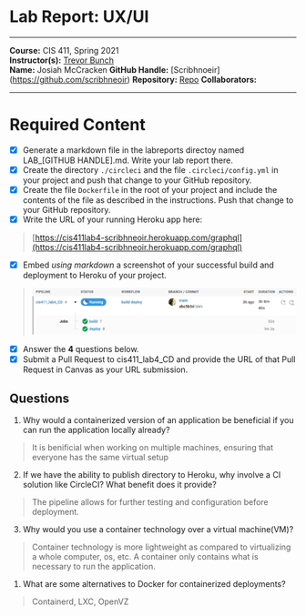 # Lab Report: UX/UI
___
**Course:** CIS 411, Spring 2021  
**Instructor(s):** [Trevor Bunch](https://github.com/trevordbunch)  
**Name:** Josiah McCracken 
**GitHub Handle:** [Scribhnoeir] (https://github.com/scribhneoir) 
**Repository:** [Repo](https://github.com/scribhneoir/cis411_lab4_CD) 
**Collaborators:** 
___

# Required Content

- [x] Generate a markdown file in the labreports directoy named LAB_[GITHUB HANDLE].md. Write your lab report there.
- [x] Create the directory ```./circleci``` and the file ```.circleci/config.yml``` in your project and push that change to your GitHub repository.
- [x] Create the file ```Dockerfile``` in the root of your project and include the contents of the file as described in the instructions. Push that change to your GitHub repository.
- [x] Write the URL of your running Heroku app here:  
> [https://cis411lab4-scribhneoir.herokuapp.com/graphql](https://cis411lab4-scribhneoir.herokuapp.com/graphql)
- [x] Embed _using markdown_ a screenshot of your successful build and deployment to Heroku of your project.  
> ![Successful Build](..\assets\circleci.png)
- [x] Answer the **4** questions below.
- [x] Submit a Pull Request to cis411_lab4_CD and provide the URL of that Pull Request in Canvas as your URL submission.

## Questions
1. Why would a containerized version of an application be beneficial if you can run the application locally already?
> It is benificial when working on multiple machines, ensuring that everyone has the same virtual setup
2. If we have the ability to publish directory to Heroku, why involve a CI solution like CircleCI? What benefit does it provide?
> The pipeline allows for further testing and configuration before deployment. 
3. Why would you use a container technology over a virtual machine(VM)?
> Container technology is more lightweight as compared to virtualizing a whole computer, os, etc. A container only contains what is necessary to run the application.
1. What are some alternatives to Docker for containerized deployments?
> Containerd, LXC, OpenVZ